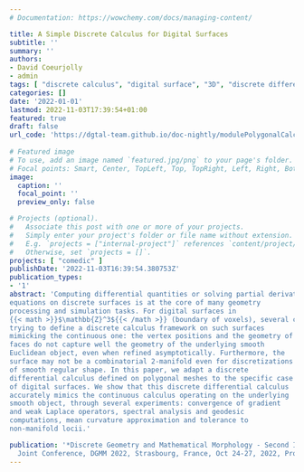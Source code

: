 ```yaml
---
# Documentation: https://wowchemy.com/docs/managing-content/

title: A Simple Discrete Calculus for Digital Surfaces
subtitle: ''
summary: ''
authors:
- David Coeurjolly
- admin
tags: [ "discrete calculus", "digital surface", "3D", "discrete differential operator", "multigrid convergence" ]
categories: []
date: '2022-01-01'
lastmod: 2022-11-03T17:39:54+01:00
featured: true
draft: false
url_code: 'https://dgtal-team.github.io/doc-nightly/modulePolygonalCalculus.html'
  
# Featured image
# To use, add an image named `featured.jpg/png` to your page's folder.
# Focal points: Smart, Center, TopLeft, Top, TopRight, Left, Right, BottomLeft, Bottom, BottomRight.
image:
  caption: ''
  focal_point: ''
  preview_only: false

# Projects (optional).
#   Associate this post with one or more of your projects.
#   Simply enter your project's folder or file name without extension.
#   E.g. `projects = ["internal-project"]` references `content/project/deep-learning/index.md`.
#   Otherwise, set `projects = []`.
projects: [ "comedic" ]
publishDate: '2022-11-03T16:39:54.380753Z'
publication_types:
- '1'
abstract: 'Computing differential quantities or solving partial derivative
equations on discrete surfaces is at the core of many geometry
processing and simulation tasks. For digital surfaces in
{{< math >}}$\mathbb{Z}^3${{< /math >}} (boundary of voxels), several challenges arise when
trying to define a discrete calculus framework on such surfaces
mimicking the continuous one: the vertex positions and the geometry of
faces do not capture well the geometry of the underlying smooth
Euclidean object, even when refined asymptotically. Furthermore, the
surface may not be a combinatorial 2-manifold even for discretizations
of smooth regular shape. In this paper, we adapt a discrete
differential calculus defined on polygonal meshes to the specific case
of digital surfaces. We show that this discrete differential calculus
accurately mimics the continuous calculus operating on the underlying
smooth object, through several experiments: convergence of gradient
and weak Laplace operators, spectral analysis and geodesic
computations, mean curvature approximation and tolerance to
non-manifold locii.'

publication: '*Discrete Geometry and Mathematical Morphology - Second International
  Joint Conference, DGMM 2022, Strasbourg, France, Oct 24-27, 2022, Proceedings*, pp 341-353, volume 13493 of Lecture Notes in Computer Science, 2022, Springer, Cham.'
---
```


